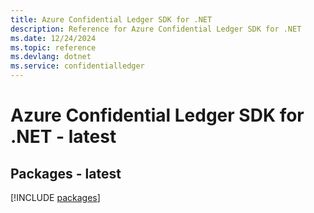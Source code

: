 ```yaml
---
title: Azure Confidential Ledger SDK for .NET
description: Reference for Azure Confidential Ledger SDK for .NET
ms.date: 12/24/2024
ms.topic: reference
ms.devlang: dotnet
ms.service: confidentialledger
---
```

# Azure Confidential Ledger SDK for .NET - latest
## Packages - latest
[!INCLUDE [packages](confidential-ledger-index.md)]